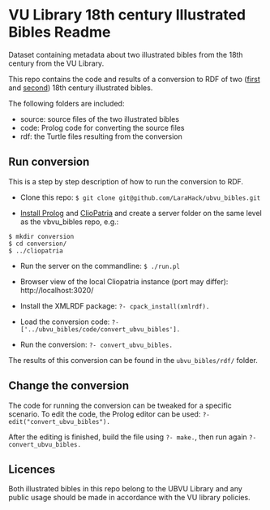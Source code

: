 # VU Library 18th century Illustrated Bibles Readme #
Dataset containing metadata about two illustrated bibles from the 18th century from the VU Library.

This repo contains the code and results of a conversion to RDF of two ([first](http://imagebase.ubvu.vu.nl/cdm/compoundobject/collection/bis/id/41) and [second](http://imagebase.ubvu.vu.nl/cdm/compoundobject/collection/bis/id/1004)) 18th century illustrated bibles.

The following folders are included:

* source: source files of the two illustrated bibles
* code: Prolog code for converting the source files
* rdf: the Turtle files resulting from the conversion

## Run conversion ##
This is a step by step description of how to run the conversion to RDF.

- Clone this repo: `$ git clone git@github.com/LaraHack/ubvu_bibles.git`

- [Install Prolog](http://www.swi-prolog.org/Download.html) and [ClioPatria](http://cliopatria.swi-prolog.org/help/) and create a server folder on the same level as the vbvu_bibles repo, e.g.:

```
$ mkdir conversion
$ cd conversion/
$ ../cliopatria
```

- Run the server on the commandline: `$ ./run.pl`

- Browser view of the local Cliopatria instance (port may differ): http://localhost:3020/

- Install the XMLRDF package: `?- cpack_install(xmlrdf).`

- Load the conversion code:  `?- ['../ubvu_bibles/code/convert_ubvu_bibles'].`

- Run the conversion: `?- convert_ubvu_bibles.`

The results of this conversion can be found in the `ubvu_bibles/rdf/` folder.

## Change the conversion ##
The code for running the conversion can be tweaked for a specific scenario. To edit the code, the Prolog editor can be used: `?- edit("convert_ubvu_bibles").`

After the editing is finished, build the file using `?- make.`, then run again `?- convert_ubvu_bibles.`

## Licences ##
Both illustrated bibles in this repo belong to the UBVU Library and any public usage should be made in accordance with the VU library policies.
